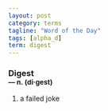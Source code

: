 ```yaml
---
layout: post
category: terms
tagline: "Word of the Day"
tags: [alpha_d]
term: digest
---
```


<h3>Digest<br/> <small>&mdash; n. (di<span>&middot;</span>gest)</small></h3>
<p><ol><li>a failed joke</li>
</ol></p>
